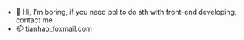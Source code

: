 - 👋 Hi, I’m boring, if you need ppl to do sth with front-end developing, contact me
- 📫 tianhao_foxmail.com
<!---
tianhao-chen/tianhao-chen is a ✨ special ✨ repository because its `README.md` (this file) appears on your GitHub profile.
You can click the Preview link to take a look at your changes.
--->
